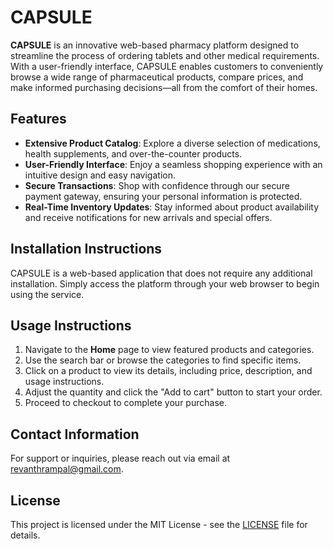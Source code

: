 # CAPSULE

**CAPSULE** is an innovative web-based pharmacy platform designed to streamline the process of ordering tablets and other medical requirements. With a user-friendly interface, CAPSULE enables customers to conveniently browse a wide range of pharmaceutical products, compare prices, and make informed purchasing decisions—all from the comfort of their homes.

## Features

- **Extensive Product Catalog**: Explore a diverse selection of medications, health supplements, and over-the-counter products.
- **User-Friendly Interface**: Enjoy a seamless shopping experience with an intuitive design and easy navigation.
- **Secure Transactions**: Shop with confidence through our secure payment gateway, ensuring your personal information is protected.
- **Real-Time Inventory Updates**: Stay informed about product availability and receive notifications for new arrivals and special offers.

## Installation Instructions

CAPSULE is a web-based application that does not require any additional installation. Simply access the platform through your web browser to begin using the service.

## Usage Instructions

1. Navigate to the **Home** page to view featured products and categories.
2. Use the search bar or browse the categories to find specific items.
3. Click on a product to view its details, including price, description, and usage instructions.
4. Adjust the quantity and click the "Add to cart" button to start your order.
5. Proceed to checkout to complete your purchase.

## Contact Information

For support or inquiries, please reach out via email at [revanthrampal@gmail.com](mailto:revanthrampal@gmail.com).

## License

This project is licensed under the MIT License - see the [LICENSE](LICENSE) file for details.

